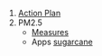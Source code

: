 1. [Action Plan](https://kietpawpan.github.io/EPO11/)
2. PM2.5
   - [Measures](https://kietpawpan.github.io/EPO11/PM2.5/KoratPM2.5Plan2569.pdf)
   - Apps [sugarcane](https://kietpawpan.github.io/EPO11/PM2.5/sugarcane/)
     
